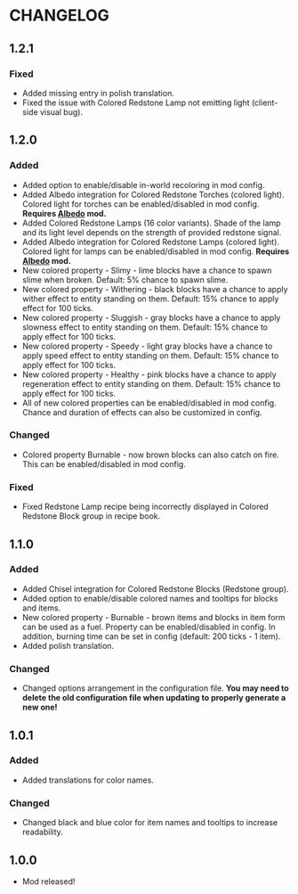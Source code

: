 # CHANGELOG
## 1.2.1
### Fixed
- Added missing entry in polish translation.
- Fixed the issue with Colored Redstone Lamp not emitting light (client-side visual bug).
## 1.2.0
### Added
- Added option to enable/disable in-world recoloring in mod config.
- Added Albedo integration for Colored Redstone Torches (colored light). Colored light for torches can be enabled/disabled in mod config. **Requires [Albedo](https://minecraft.curseforge.com/projects/albedo) mod.**
- Added Colored Redstone Lamps (16 color variants). Shade of the lamp and its light level depends on the strength of provided redstone signal.
- Added Albedo integration for Colored Redstone Lamps (colored light). Colored light for lamps can be enabled/disabled in mod config. **Requires [Albedo](https://minecraft.curseforge.com/projects/albedo) mod.**
- New colored property - Slimy - lime blocks have a chance to spawn slime when broken. Default: 5% chance to spawn slime.
- New colored property - Withering - black blocks have a chance to apply wither effect to entity standing on them. Default: 15% chance to apply effect for 100 ticks.
- New colored property - Sluggish - gray blocks have a chance to apply slowness effect to entity standing on them. Default: 15% chance to apply effect for 100 ticks.
- New colored property - Speedy - light gray blocks have a chance to apply speed effect to entity standing on them. Default: 15% chance to apply effect for 100 ticks.
- New colored property - Healthy - pink blocks have a chance to apply regeneration effect to entity standing on them. Default: 15% chance to apply effect for 100 ticks.
- All of new colored properties can be enabled/disabled in mod config. Chance and duration of effects can also be customized in config.
### Changed
- Colored property Burnable - now brown blocks can also catch on fire. This can be enabled/disabled in mod config.
### Fixed
- Fixed Redstone Lamp recipe being incorrectly displayed in Colored Redstone Block group in recipe book.
## 1.1.0
### Added
- Added Chisel integration for Colored Redstone Blocks (Redstone group).
- Added option to enable/disable colored names and tooltips for blocks and items.
- New colored property - Burnable - brown items and blocks in item form can be used as a fuel. Property can be enabled/disabled in config. In addition, burning time can be set in config (default: 200 ticks - 1 item).
- Added polish translation.
### Changed
- Changed options arrangement in the configuration file. **You may need to delete the old configuration file when updating to properly generate a new one!**
## 1.0.1
### Added
- Added translations for color names.
### Changed
- Changed black and blue color for item names and tooltips to increase readability.
## 1.0.0
- Mod released!